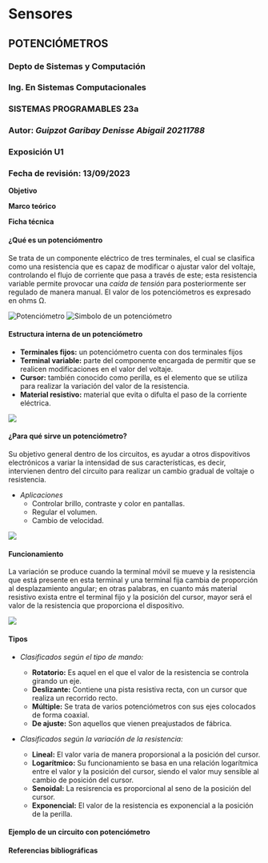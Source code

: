 # Sensores
## POTENCIÓMETROS
### Depto de Sistemas y Computación
### Ing. En Sistemas Computacionales
### SISTEMAS PROGRAMABLES 23a
### **Autor:** *Guipzot Garibay Denisse Abigail 20211788*
### Exposición U1 
### Fecha de revisión: 13/09/2023


**Objetivo**

**Marco teórico**

**Ficha técnica**

#### __¿Qué es un potenciómentro__

Se trata de un componente eléctrico de tres terminales, el cual se clasifica como una resistencia que es capaz de modificar o ajustar valor del voltaje, controlando el flujo de corriente que pasa a través de este; esta resistencia variable permite provocar una _caída de tensión_ para posteriormente ser regulado de manera manual. El valor de los potenciómetros es expresado en ohms Ω.

![Potenciómetro](https://m.media-amazon.com/images/I/71PQRUiCvJL._AC_UF350,350_QL80_.jpg)
![Simbolo de un potenciómetro](https://draco-robotic.com/wp-content/uploads/2021/02/image-13.png)

#### __Estructura interna de un potenciómetro__

* __Terminales fijos:__ un potenciómetro cuenta con dos terminales fijos
* __Terminal variable:__ parte del componente encargada de permitir que se realicen modificaciones en el valor del voltaje.
* __Cursor:__ también conocido como perilla, es el elemento que se utiliza para realizar la variación del valor de la resistencia. 
* __Material resistivo:__ material que evita o difulta el paso de la corriente eléctrica.

![](https://curiosoando.com/wp-content/uploads/2013/09/potenciometro-giratorio.png)

#### __¿Para qué sirve un potenciómetro?__

Su objetivo general dentro de los circuitos, es ayudar a otros dispovitivos electrónicos a variar la intensidad de sus características, es decir, intervienen dentro del circuito para realizar un cambio gradual de voltaje o resistencia.

* _Aplicaciones_
  * Controlar brillo, contraste y color en pantallas.
  * Regular el volumen.
  * Cambio de velocidad.
 
![](https://www.hwlibre.com/wp-content/uploads/2021/02/dj-mesa-mezclas.jpeg)

#### __Funcionamiento__

La variación se produce cuando la terminal móvil se mueve y la resistencia que está presente en esta terminal y una terminal fija cambia de proporción al desplazamiento angular; en otras palabras, en cuanto más material resistivo exista entre el terminal fijo y la posición del cursor, mayor será el valor de la resistencia que proporciona el dispositivo. 

![](https://d1mn3wlmmk2j5v.cloudfront.net/media/Blog/potenciometro-tono-reostato-2.jpg)

#### __Tipos__

* _Clasificados según el tipo de mando:_
  * __Rotatorio:__ Es aquel en el que el valor de la resistencia se controla girando un eje.
  * __Deslizante:__ Contiene una pista resistiva recta, con un cursor que realiza un recorrido recto.
  * __Múltiple:__ Se trata de varios potenciómetros con sus ejes colocados de forma coaxial.
  * __De ajuste:__ Son aquellos que vienen preajustados de fábrica.
 
 * _Clasificados según la variación de la resistencia:_
   * __Lineal:__ El valor varia de manera proporsional a la posición del cursor.
   * __Logarítmico:__ Su funcionamiento se basa en una relación logarítmica entre el valor y la posición del cursor, siendo el valor muy sensible al cambio de posición del cursor.
   * __Senoidal:__ La resisrencia es proporcional al seno de la posición del cursor.
   * __Exponencial:__ El valor de la resistencia es exponencial a la posición de la perilla.
  
#### __Ejemplo de un circuito con potenciómetro__

#### Referencias bibliográficas
 


